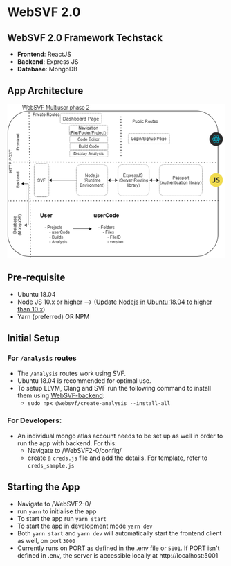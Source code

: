 # **WebSVF 2.0**

## **WebSVF 2.0 Framework Techstack**

- **Frontend**: ReactJS
- **Backend**: Express JS
- **Database**: MongoDB

## **App Architecture**

![Alt text](./docs/websvf2-0-architecture.png)

## **Pre-requisite**

- Ubuntu 18.04
- Node JS 10.x or higher --> ([Update Nodejs in Ubuntu 18.04 to higher than 10.x](https://linuxize.com/post/how-to-install-node-js-on-ubuntu-18.04/))
- Yarn (preferred) OR NPM

## **Initial Setup**

### **For `/analysis` routes**

- The `/analysis` routes work using SVF.
- Ubuntu 18.04 is recommended for optimal use.
- To setup LLVM, Clang and SVF run the following command to install them using [WebSVF-backend](https://www.npmjs.com/package/@websvf/create-analysis):
  - `sudo npx @websvf/create-analysis --install-all`

### **For Developers:**

- An individual mongo atlas account needs to be set up as well in order to run the app with backend. For this:
  - Navigate to /WebSVF2-0/config/
  - create a `creds.js` file and add the details. For template, refer to `creds_sample.js`

## **Starting the App**

- Navigate to /WebSVF2-0/
- run `yarn` to initialise the app
- To start the app run `yarn start`
- To start the app in development mode `yarn dev`
- Both `yarn start` and `yarn dev` will automatically start the frontend client as well, on port `3000`
- Currently runs on PORT as defined in the .env file or `5001`. If PORT isn't defined in .env, the server is accessible locally at http://localhost:5001
